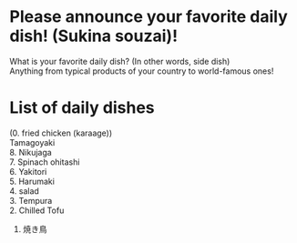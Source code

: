 # Please announce your favorite daily dish! (Sukina souzai)!
What is your favorite daily dish? (In other words, side dish)  
Anything from typical products of your country to world-famous ones!

# List of daily dishes
(0. fried chicken (karaage))<br>
Tamagoyaki<br>
8. Nikujaga<br>
7. Spinach ohitashi<br>
6. Yakitori<br>
5. Harumaki<br>
4. salad<br>
3. Tempura<br>
2. Chilled Tofu<br>
1. 焼き鳥<br>

